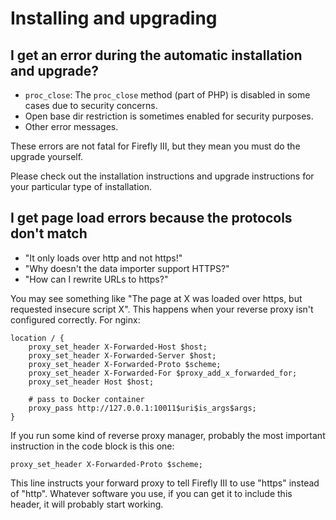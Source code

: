 # Installing and upgrading

## I get an error during the automatic installation and upgrade?

* `proc_close`: The `proc_close` method (part of PHP) is disabled in some cases due to security concerns.
* Open base dir restriction is sometimes enabled for security purposes.
* Other error messages.

These errors are not fatal for Firefly III, but they mean you must do the upgrade yourself.

Please check out the installation instructions and upgrade instructions for your particular type of installation.

## I get page load errors because the protocols don't match

* "It only loads over http and not https!"
* "Why doesn't the data importer support HTTPS?"
* "How can I rewrite URLs to https?"

You may see something like "The page at X was loaded over https, but requested insecure script X". This happens when your reverse proxy isn't configured correctly. For nginx:

```
location / {
	proxy_set_header X-Forwarded-Host $host;
	proxy_set_header X-Forwarded-Server $host;
	proxy_set_header X-Forwarded-Proto $scheme;
	proxy_set_header X-Forwarded-For $proxy_add_x_forwarded_for;
	proxy_set_header Host $host;

	# pass to Docker container
	proxy_pass http://127.0.0.1:10011$uri$is_args$args;
}
```

If you run some kind of reverse proxy manager, probably the most important instruction in the code block is this one:

```
proxy_set_header X-Forwarded-Proto $scheme;
```

This line instructs your forward proxy to tell Firefly III to use "https" instead of "http". Whatever software you use, if you can get it to include this header, it will probably start working.
